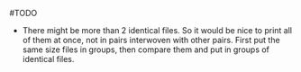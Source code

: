 #TODO

* There might be more than 2 identical files. So it would be nice to print all of them at once, not in pairs interwoven with other pairs. First put the same size files in groups, then compare them and put in groups of identical files.